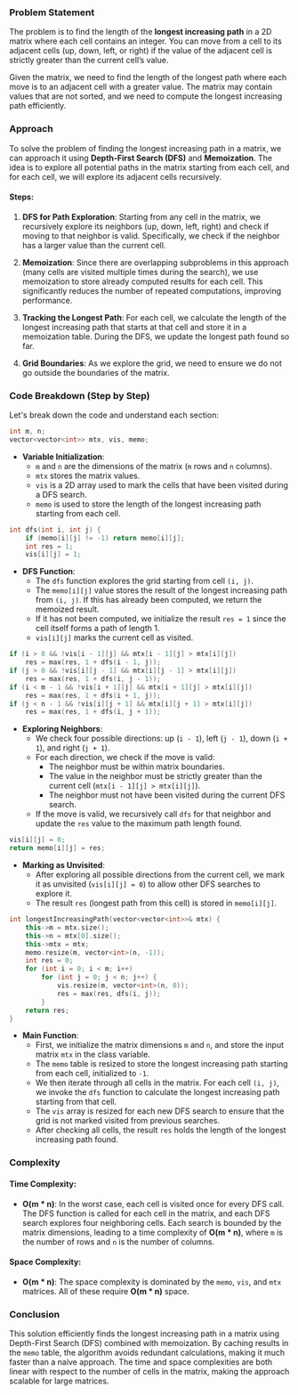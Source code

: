 ### Problem Statement

The problem is to find the length of the **longest increasing path** in a 2D matrix where each cell contains an integer. You can move from a cell to its adjacent cells (up, down, left, or right) if the value of the adjacent cell is strictly greater than the current cell’s value.

Given the matrix, we need to find the length of the longest path where each move is to an adjacent cell with a greater value. The matrix may contain values that are not sorted, and we need to compute the longest increasing path efficiently.

### Approach

To solve the problem of finding the longest increasing path in a matrix, we can approach it using **Depth-First Search (DFS)** and **Memoization**. The idea is to explore all potential paths in the matrix starting from each cell, and for each cell, we will explore its adjacent cells recursively.

#### Steps:
1. **DFS for Path Exploration**: Starting from any cell in the matrix, we recursively explore its neighbors (up, down, left, right) and check if moving to that neighbor is valid. Specifically, we check if the neighbor has a larger value than the current cell.
   
2. **Memoization**: Since there are overlapping subproblems in this approach (many cells are visited multiple times during the search), we use memoization to store already computed results for each cell. This significantly reduces the number of repeated computations, improving performance.

3. **Tracking the Longest Path**: For each cell, we calculate the length of the longest increasing path that starts at that cell and store it in a memoization table. During the DFS, we update the longest path found so far.

4. **Grid Boundaries**: As we explore the grid, we need to ensure we do not go outside the boundaries of the matrix.

### Code Breakdown (Step by Step)

Let's break down the code and understand each section:

```cpp
int m, n;
vector<vector<int>> mtx, vis, memo;
```
- **Variable Initialization**:
  - `m` and `n` are the dimensions of the matrix (`m` rows and `n` columns).
  - `mtx` stores the matrix values.
  - `vis` is a 2D array used to mark the cells that have been visited during a DFS search.
  - `memo` is used to store the length of the longest increasing path starting from each cell.

```cpp
int dfs(int i, int j) {
    if (memo[i][j] != -1) return memo[i][j];
    int res = 1;
    vis[i][j] = 1;
```
- **DFS Function**:
  - The `dfs` function explores the grid starting from cell `(i, j)`. 
  - The `memo[i][j]` value stores the result of the longest increasing path from `(i, j)`. If this has already been computed, we return the memoized result.
  - If it has not been computed, we initialize the result `res = 1` since the cell itself forms a path of length 1.
  - `vis[i][j]` marks the current cell as visited.

```cpp
if (i > 0 && !vis[i - 1][j] && mtx[i - 1][j] > mtx[i][j]) 
    res = max(res, 1 + dfs(i - 1, j));
if (j > 0 && !vis[i][j - 1] && mtx[i][j - 1] > mtx[i][j]) 
    res = max(res, 1 + dfs(i, j - 1));
if (i < m - 1 && !vis[i + 1][j] && mtx[i + 1][j] > mtx[i][j]) 
    res = max(res, 1 + dfs(i + 1, j));
if (j < n - 1 && !vis[i][j + 1] && mtx[i][j + 1] > mtx[i][j]) 
    res = max(res, 1 + dfs(i, j + 1));
```
- **Exploring Neighbors**:
  - We check four possible directions: up (`i - 1`), left (`j - 1`), down (`i + 1`), and right (`j + 1`).
  - For each direction, we check if the move is valid:
    - The neighbor must be within matrix boundaries.
    - The value in the neighbor must be strictly greater than the current cell (`mtx[i - 1][j] > mtx[i][j]`).
    - The neighbor must not have been visited during the current DFS search.
  - If the move is valid, we recursively call `dfs` for that neighbor and update the `res` value to the maximum path length found.

```cpp
vis[i][j] = 0;
return memo[i][j] = res;
```
- **Marking as Unvisited**:
  - After exploring all possible directions from the current cell, we mark it as unvisited (`vis[i][j] = 0`) to allow other DFS searches to explore it.
  - The result `res` (longest path from this cell) is stored in `memo[i][j]`.

```cpp
int longestIncreasingPath(vector<vector<int>>& mtx) {
    this->m = mtx.size();
    this->n = mtx[0].size();
    this->mtx = mtx;
    memo.resize(m, vector<int>(n, -1));
    int res = 0;
    for (int i = 0; i < m; i++) 
        for (int j = 0; j < n; j++) {
            vis.resize(m, vector<int>(n, 0));
            res = max(res, dfs(i, j));
        }
    return res;
}
```
- **Main Function**:
  - First, we initialize the matrix dimensions `m` and `n`, and store the input matrix `mtx` in the class variable.
  - The `memo` table is resized to store the longest increasing path starting from each cell, initialized to `-1`.
  - We then iterate through all cells in the matrix. For each cell `(i, j)`, we invoke the `dfs` function to calculate the longest increasing path starting from that cell.
  - The `vis` array is resized for each new DFS search to ensure that the grid is not marked visited from previous searches.
  - After checking all cells, the result `res` holds the length of the longest increasing path found.

### Complexity

#### Time Complexity:
- **O(m * n)**: In the worst case, each cell is visited once for every DFS call. The DFS function is called for each cell in the matrix, and each DFS search explores four neighboring cells. Each search is bounded by the matrix dimensions, leading to a time complexity of **O(m * n)**, where `m` is the number of rows and `n` is the number of columns.

#### Space Complexity:
- **O(m * n)**: The space complexity is dominated by the `memo`, `vis`, and `mtx` matrices. All of these require **O(m * n)** space.

### Conclusion

This solution efficiently finds the longest increasing path in a matrix using Depth-First Search (DFS) combined with memoization. By caching results in the `memo` table, the algorithm avoids redundant calculations, making it much faster than a naive approach. The time and space complexities are both linear with respect to the number of cells in the matrix, making the approach scalable for large matrices.